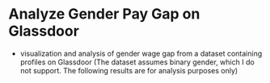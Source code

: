 # Analyze Gender Pay Gap on Glassdoor
- visualization and analysis of gender wage gap from a dataset containing profiles on Glassdoor (The dataset assumes binary gender, which I do not support. The following results are for analysis purposes only)
